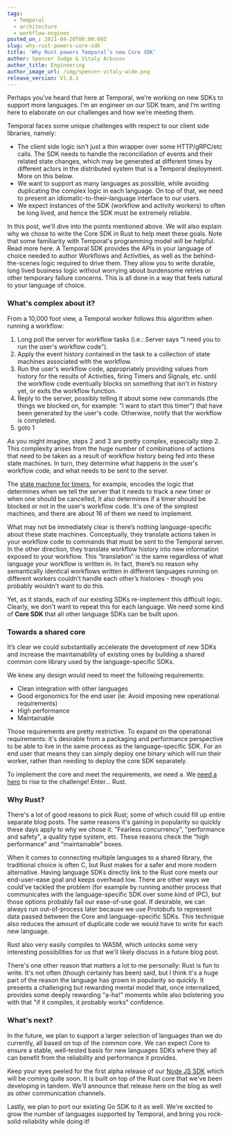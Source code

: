 ```yaml
---
tags:
  - Temporal
  - architecture
  - workflow-engines
posted_on_: 2021-04-20T00:00:09Z
slug: why-rust-powers-core-sdk
title: 'Why Rust powers Temporal’s new Core SDK'
author: Spencer Judge & Vitaly Arbuzov
author_title: Engineering
author_image_url: /img/spencer-vitaly-wide.png
release_version: V1.8.1
---
```


<!--truncate-->


Perhaps you’ve heard that here at Temporal, we’re working on new SDKs to support more languages. I’m an engineer on our SDK team, and I’m writing here to elaborate on our challenges and how we’re meeting them.

Temporal faces some unique challenges with respect to our client side libraries, namely:

* The client side logic isn't just a thin wrapper over some HTTP/gRPC/etc calls. The SDK needs to handle the reconciliation of events and their related state changes, which may be generated at different times by different actors in the distributed system that is a Temporal deployment. More on this below.
* We want to support as many languages as possible, while avoiding duplicating the complex logic in each language. On top of that, we need to present an idiomatic-to-their-language interface to our users.
* We expect instances of the SDK (workflow and activity workers) to often be long lived, and hence the SDK must be extremely reliable.

In this post, we'll dive into the points mentioned above. We will also explain why we chose to write the Core SDK in Rust to help meet these goals. Note that some familiarity with Temporal's programming model will be helpful. Read more here. A Temporal SDK provides the APIs in your language of choice needed to author Workflows and Activities, as well as the behind-the-scenes logic required to drive them. They allow you to write durable, long lived business logic without worrying about burdensome retries or other temporary failure concerns. This is all done in a way that feels natural to your language of choice.

### What's complex about it?
From a 10,000 foot view, a Temporal worker follows this algorithm when running a workflow:

1. Long poll the server for workflow tasks (i.e.: Server says "I need you to run the user's workflow code").
2. Apply the event history contained in the task to a collection of state machines associated with the workflow.
3. Run the user's workflow code, appropriately providing values from history for the results of Activities, firing Timers and Signals, etc. until the workflow code eventually blocks on something that isn't in history yet, or exits the workflow function.
4. Reply to the server, possibly telling it about some new commands (the things we blocked on, for example: "I want to start this timer") that have been generated by the user's code. Otherwise, notify that the workflow is completed.
5. goto 1

As you might imagine, steps 2 and 3 are pretty complex, especially step 2. This complexity arises from the huge number of combinations of actions that need to be taken as a result of workflow history being fed into these state machines. In turn, they determine what happens in the user's workflow code, and what needs to be sent to the server.

The [state machine for timers](https://github.com/temporalio/sdk-core/blob/master/src/machines/timer_state_machine.rs), for example, encodes the logic that determines when we tell the server that it needs to track a new timer or when one should be cancelled, It also determines if a timer should be blocked or not in the user's workflow code. It's one of the simplest machines, and there are about 16 of them we need to implement.

What may not be immediately clear is there’s nothing language-specific about these state machines. Conceptually, they translate actions taken in your workflow code to commands that must be sent to the Temporal server. In the other direction, they translate workflow history into new information exposed to your workflow. This “translation” is the same regardless of what language your workflow is written in. In fact, there’s no reason why semantically identical workflows written in different languages running on different workers couldn’t handle each other’s histories - though you probably wouldn't want to do this.

Yet, as it stands, each of our existing SDKs re-implement this difficult logic. Clearly, we don't want to repeat this for each language. We need some kind of **Core SDK** that all other language SDKs can be built upon.

### Towards a shared core
It’s clear we could substantially accelerate the development of new SDKs and increase the maintainability of existing ones by building a shared common core library used by the language-specific SDKs.

We knew any design would need to meet the following requirements:

* Clean integration with other languages
* Good ergonomics for the end user (ie: Avoid imposing new operational requirements)
* High performance
* Maintainable

Those requirements are pretty restrictive. To expand on the operational requirements: it's desirable from a packaging and performance perspective to be able to live in the same process as the language-specific SDK. For an end user that means they can simply deploy one binary which will run their worker, rather than needing to deploy the core SDK separately.

To implement the core and meet the requirements, we need a. We [need a hero](https://youtu.be/bWcASV2sey0?t=56) to rise to the challenge! Enter... Rust.

### Why Rust?
There's a lot of good reasons to pick Rust; some of which could fill up entire separate blog posts. The same reasons it's gaining in popularity so quickly these days apply to why we chose it. "Fearless concurrency", "performance and safety", a quality type system, etc. These reasons check the “high performance” and “maintainable” boxes.

When it comes to connecting multiple languages to a shared library, the traditional choice is often C, but Rust makes for a safer and more modern alternative. Having language SDKs directly link to the Rust core meets our end-user-ease goal and keeps overhead low.
There are other ways we could've tackled the problem (for example by running another process that communicates with the language-specific SDK over some kind of IPC), but those options probably fail our ease-of-use goal. If desirable, we can always run out-of-process later because we use Protobufs to represent data passed between the Core and language-specific SDKs. This technique also reduces the amount of duplicate code we would have to write for each new language.

Rust also very easily compiles to WASM, which unlocks some very interesting possibilities for us that we'll likely discuss in a future blog post.

There's one other reason that matters a lot to me personally: Rust is fun to write. It's not often (though certainly has been) said, but I think it's a huge part of the reason the language has grown in popularity so quickly. It presents a challenging but rewarding mental model that, once internalized, provides some deeply rewarding "a-ha!" moments while also bolstering you with that "if it compiles, it probably works" confidence.

### What's next?

In the future, we plan to support a larger selection of languages than we do currently, all based on top of the common core. We can expect Core to ensure a stable, well-tested basis for new languages SDKs where they all can benefit from the reliability and performance it provides.

Keep your eyes peeled for the first alpha release of our [Node JS SDK](https://github.com/temporalio/sdk-node/) which will be coming quite soon. It is built on top of the Rust core that we've been developing in tandem. We'll announce that release here on the blog as well as other communication channels.

Lastly, we plan to port our existing Go SDK to it as well. We're excited to grow the number of languages supported by Temporal, and bring you rock-solid reliability while doing it!
